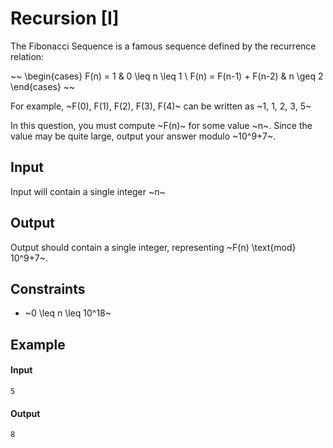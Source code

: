 # Recursion [I]

The Fibonacci Sequence is a famous sequence defined by the recurrence relation:

~~
\begin{cases}
    F(n) = 1 & 0 \leq n \leq 1 \\
    F(n) = F(n-1) + F(n-2) & n \geq 2
\end{cases}
~~

For example, ~F(0), F(1), F(2), F(3), F(4)~ can be written as ~1, 1, 2, 3, 5~

In this question, you must compute ~F(n)~ for some value ~n~. Since the value may be quite large, output your answer modulo ~10^9+7~.

## Input

Input will contain a single integer ~n~

## Output

Output should contain a single integer, representing ~F(n) \text{mod} 10^9+7~.

## Constraints

* ~0 \leq n \leq 10^18~

## Example

#### Input
```
5
```
#### Output
```
8
```
